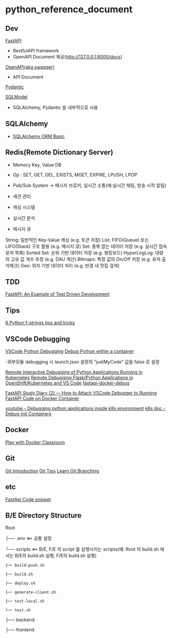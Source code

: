 # python_reference_document


## Dev
 [FastAPI](https://fastapi.tiangolo.com/ko/)
  - RestfulAPI framework
  - OpenAPI Document 제공(http://127.0.0.1:8000/docs)

 [OpenAPI(aka swagger)](https://github.com/OAI/OpenAPI-Specification)
  - API Document

  [Pydantic](https://docs.pydantic.dev/latest/) 

  [SQLModel](https://sqlmodel.tiangolo.com/)
   - SQLAlchemy, Pydantic 을 내부적으로 사용


## SQLAlchemy
 - [SQLAlchemy ORM Basic](https://medium.com/fenderi/sqlalchemy-orm-39fd6b9d143d)

## Redis(Remote Dictionary Server)
 - Memory Key, Value DB
 - Op : SET, GET, DEL, EXISTS, MGET, EXPIRE, LPUSH, LPOP
 
 - Pub/Sub System
   ->  메시지 브로커, 실시간 소통(예:실시간 채팅, 방송 시작 알림)
 - 세션 관리
 - 캐싱 시스템
 - 실시간 분석
 - 메시지 큐

String: 일반적인 Key-Value 캐싱 (e.g. 토큰 저장)
List: FIFO(Queue) 또는 LIFO(Stack) 구조 활용 (e.g. 메시지 큐)
Set: 중복 없는 데이터 저장 (e.g. 실시간 접속 유저 목록)
Sorted Set: 순위 기반 데이터 저장 (e.g. 랭킹보드)
HyperLogLog: 대량의 고유 값 개수 추정 (e.g. DAU 계산)
Bitmaps: 특정 값의 On/Off 저장 (e.g. 유저 출석체크)
Geo: 위치 기반 데이터 처리 (e.g. 반경 내 맛집 검색)


## TDD
 [FastAPI: An Example of Test Driven Development](https://medium.com/@kasperjuunge/fastapi-an-example-of-test-driven-development-%EF%B8%8F-21109ea901ae)



## Tips
 [6 Python f-strings tips and tricks](https://www.30secondsofcode.org/python/s/6-f-strings-tips/)


## VSCode Debugging
 [VSCode Python Debugging](https://code.visualstudio.com/docs/python/debugging)
 [Debug Python within a container](https://code.visualstudio.com/docs/containers/debug-python)

 -외부모듈 debugging 시 launch.json 설정의 "justMyCode" 값을 false 로 설정

 [Remote Interactive Debugging of Python Applications Running in Kubernetes](https://martinheinz.dev/blog/99)
 [Remote Debugging Flask/Python Applications in OpenShift/Kubernetes and VS Code](https://medium.com/@moyo.oyegunle/remote-debugging-flask-python-applications-in-openshift-kubernetes-and-vscode-a933490ea84c)
 [fastapi-docker-debug](https://github.com/Kludex/fastapi-docker-debug)

 [FastAPI Study Diary (2) — How to Attach VSCode Debugger to Running FastAPI Code on Docker Container](https://medium.com/@mizutori/fastapi-study-diary-2-how-to-attach-vscode-debugger-to-running-fastapi-code-on-docker-container-cc3c91fd9246)

 [youtube - Debugging python applications inside k8s environment](https://www.youtube.com/watch?v=U4KmTNO5pY8)
 [k8s doc - Debug Init Containers](http://kubernetes.io/docs/tasks/debug/debug-application/debug-init-containers/)


## Docker
 [Play with Docker Classroom](https://training.play-with-docker.com/) 

## Git

 [Git Introduction](https://git.mikeward.org/)
 [Git Tips](https://github.com/mingrammer/git-tips)
 [Learn Git Branching](https://learngitbranching.js.org/?locale=ko)

## etc

 [FastApi Code snippet](https://github.com/kevinliao852/fastapi-snippet)


## B/E Directory Structure 

Root

├── .env                <== 공통 설정

└── scripts             <== B/E, F/E 의 script 를 실행시키는 scripts(예: Root 의 build.sh 에서는 B/E의 build.sh 실행, F/E의 build.sh 실행)

    ├── build-push.sh

    ├── build.sh

    ├── deploy.sh

    ├── generate-client.sh

    ├── test-local.sh

    └── test.sh 

├── backend

├── frontend
